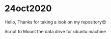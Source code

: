 # 24oct2020
Hello, Thanks for taking a look on my repository:blush:

Script to Mount the data drive for ubuntu machine
